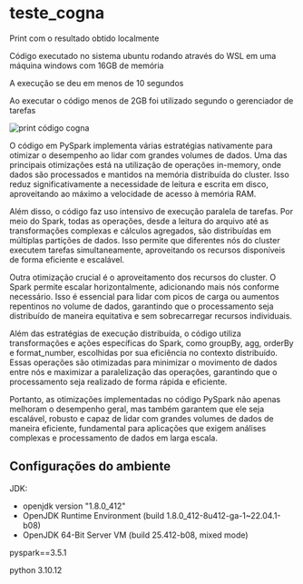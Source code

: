 # teste_cogna
Print com o resultado obtido localmente

Código executado no sistema ubuntu rodando através do WSL em uma máquina windows com 16GB de memória

A execução se deu em menos de 10 segundos

Ao executar o código menos de 2GB foi utilizado segundo o gerenciador de tarefas

![print código cogna](print_código_cogna.png)

O código em PySpark implementa várias estratégias nativamente para otimizar o desempenho ao lidar com grandes volumes de dados. Uma das principais otimizações está na utilização de operações in-memory, onde dados são processados e mantidos na memória distribuída do cluster. Isso reduz significativamente a necessidade de leitura e escrita em disco, aproveitando ao máximo a velocidade de acesso à memória RAM.

Além disso, o código faz uso intensivo de execução paralela de tarefas. Por meio do Spark, todas as operações, desde a leitura do arquivo até as transformações complexas e cálculos agregados, são distribuídas em múltiplas partições de dados. Isso permite que diferentes nós do cluster executem tarefas simultaneamente, aproveitando os recursos disponíveis de forma eficiente e escalável.

Outra otimização crucial é o aproveitamento dos recursos do cluster. O Spark permite escalar horizontalmente, adicionando mais nós conforme necessário. Isso é essencial para lidar com picos de carga ou aumentos repentinos no volume de dados, garantindo que o processamento seja distribuído de maneira equitativa e sem sobrecarregar recursos individuais.

Além das estratégias de execução distribuída, o código utiliza transformações e ações específicas do Spark, como groupBy, agg, orderBy e format_number, escolhidas por sua eficiência no contexto distribuído. Essas operações são otimizadas para minimizar o movimento de dados entre nós e maximizar a paralelização das operações, garantindo que o processamento seja realizado de forma rápida e eficiente.

Portanto, as otimizações implementadas no código PySpark não apenas melhoram o desempenho geral, mas também garantem que ele seja escalável, robusto e capaz de lidar com grandes volumes de dados de maneira eficiente, fundamental para aplicações que exigem análises complexas e processamento de dados em larga escala.

## Configurações do ambiente

JDK: 
- openjdk version "1.8.0_412"
- OpenJDK Runtime Environment (build 1.8.0_412-8u412-ga-1~22.04.1-b08)
- OpenJDK 64-Bit Server VM (build 25.412-b08, mixed mode)

pyspark==3.5.1

python 3.10.12
